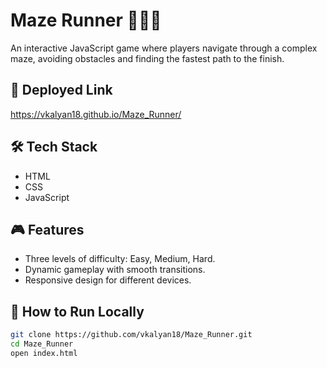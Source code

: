 # Maze Runner 🏃‍♂️🏁

An interactive JavaScript game where players navigate through a complex maze, avoiding obstacles and finding the fastest path to the finish.

## 🚀 Deployed Link
https://vkalyan18.github.io/Maze_Runner/

## 🛠️ Tech Stack
- HTML
- CSS
- JavaScript

## 🎮 Features
- Three levels of difficulty: Easy, Medium, Hard.
- Dynamic gameplay with smooth transitions.
- Responsive design for different devices.

## 📂 How to Run Locally
```bash
git clone https://github.com/vkalyan18/Maze_Runner.git
cd Maze_Runner
open index.html